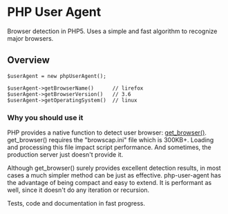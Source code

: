 # PHP User Agent

Browser detection in PHP5.
Uses a simple and fast algorithm to recognize major browsers.

## Overview

    $userAgent = new phpUserAgent();

    $userAgent->getBrowserName()      // lirefox
    $userAgent->getBrowserVersion()   // 3.6
    $userAgent->getOperatingSystem()  // linux

### Why you should use it

PHP provides a native function to detect user browser: [get_browser()](http://us2.php.net/manual/en/function.get-browser.php).
get_browser() requires the "browscap.ini" file which is 300KB+.
Loading and processing this file impact script performance.
And sometimes, the production server just doesn't provide it.

Although get_browser() surely provides excellent detection results, in most
cases a much simpler method can be just as effective.
php-user-agent has the advantage of being compact and easy to extend.
It is performant as well, since it doesn't do any iteration or recursion.

Tests, code and documentation in fast progress.
